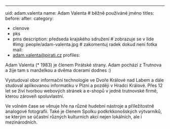 ---
uid: adam.valenta
name: Adam Valenta	# běžně používáné jméno
titles:
  before:
  after:
category:
  - clenove
  - pks
  - pms
description: předseda krajského sdružení # zobrazuje se v lide
#img: people/adam-valenta.jpg # zakomentuj radek dokud není fotka
mail:
  - adam.valenta@pirati.cz
profiles:

Adam Valenta (* 1983) je členem Pirátské strany. Adam pochází z Trutnova a žije tam s manželkou a dvěma dcerami dodnes :)

Vystudoval obor informační technologie ve Dvoře Králové nad Labem a dále studoval aplikovanou informatiku v Plzni a později v Hradci Králové. Přes 12 let se živí tvorbou webových stránek a e-shopů v jedné trutnovské firmě, kterou zároveň spoluvlastní.

Ve volném čase se věnuje hře na různé hudební nástroje a příležitostně analogové fotografii. Také je členem Spolku podkrkkonošských výtvarníků, se kterým se účastní různých kulturních akcí nejen lokálních, ale i mezinárodních.

